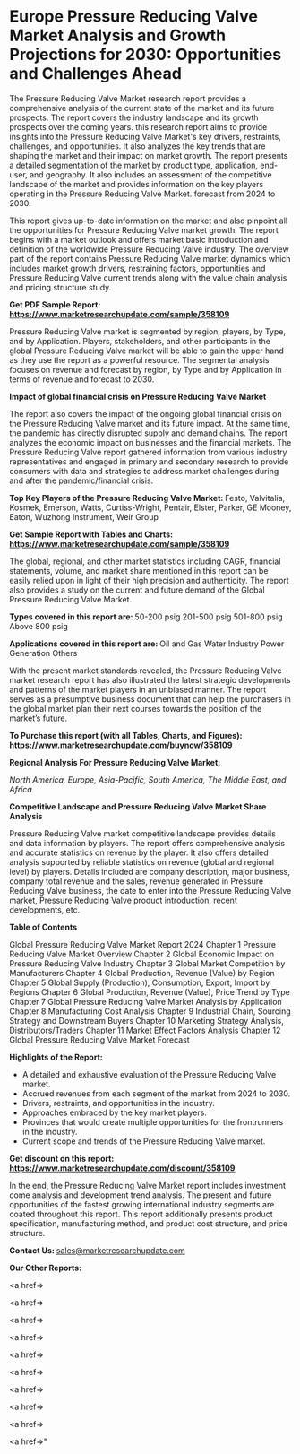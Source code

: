 # Europe Pressure Reducing Valve Market Analysis and Growth Projections for 2030: Opportunities and Challenges Ahead

The Pressure Reducing Valve Market research report provides a comprehensive analysis of the current state of the market and its future prospects. The report covers the industry landscape and its growth prospects over the coming years. this research report aims to provide insights into the Pressure Reducing Valve Market's key drivers, restraints, challenges, and opportunities. It also analyzes the key trends that are shaping the market and their impact on market growth. The report presents a detailed segmentation of the market by product type, application, end-user, and geography. It also includes an assessment of the competitive landscape of the market and provides information on the key players operating in the Pressure Reducing Valve Market. forecast from 2024 to 2030.

This report gives up-to-date information on the market and also pinpoint all the opportunities for Pressure Reducing Valve market growth. The report begins with a market outlook and offers market basic introduction and definition of the worldwide Pressure Reducing Valve industry. The overview part of the report contains Pressure Reducing Valve market dynamics which includes market growth drivers, restraining factors, opportunities and Pressure Reducing Valve current trends along with the value chain analysis and pricing structure study.

<strong><b>Get PDF Sample Report: <a href=https://www.marketresearchupdate.com/sample/358109>https://www.marketresearchupdate.com/sample/358109</a></b></strong>

Pressure Reducing Valve market is segmented by region, players, by Type, and by Application. Players, stakeholders, and other participants in the global Pressure Reducing Valve market will be able to gain the upper hand as they use the report as a powerful resource. The segmental analysis focuses on revenue and forecast by region, by Type and by Application in terms of revenue and forecast to 2030.

<strong><b>Impact of global financial crisis on Pressure Reducing Valve Market</b></strong>

The report also covers the impact of the ongoing global financial crisis on the Pressure Reducing Valve market and its future impact. At the same time, the pandemic has directly disrupted supply and demand chains. The report analyzes the economic impact on businesses and the financial markets. The Pressure Reducing Valve report gathered information from various industry representatives and engaged in primary and secondary research to provide consumers with data and strategies to address market challenges during and after the pandemic/financial crisis.

<strong><b>Top Key Players of the Pressure Reducing Valve Market:
</b></strong>Festo, Valvitalia, Kosmek, Emerson, Watts, Curtiss-Wright, Pentair, Elster, Parker, GE Mooney, Eaton, Wuzhong Instrument, Weir Group<strong><b>
</b></strong>

<strong><b>Get Sample Report with Tables and Charts: <a href=https://www.marketresearchupdate.com/sample/358109>https://www.marketresearchupdate.com/sample/358109</a></b></strong>

The global, regional, and other market statistics including CAGR, financial statements, volume, and market share mentioned in this report can be easily relied upon in light of their high precision and authenticity. The report also provides a study on the current and future demand of the Global Pressure Reducing Valve Market.

<strong><b>Types covered in this report are:
</b></strong>50-200 psig
201-500 psig
501-800 psig
Above 800 psig<strong><b>
</b></strong>

<strong><b>Applications covered in this report are:
</b></strong>Oil and Gas
Water Industry
Power Generation
Others<strong><b>
</b></strong>

With the present market standards revealed, the Pressure Reducing Valve market research report has also illustrated the latest strategic developments and patterns of the market players in an unbiased manner. The report serves as a presumptive business document that can help the purchasers in the global market plan their next courses towards the position of the market’s future.

<strong><b>To Purchase this report (with all Tables, Charts, and Figures): <a href=https://www.marketresearchupdate.com/buynow/358109>https://www.marketresearchupdate.com/buynow/358109</a></b></strong>

<strong><b>Regional Analysis For Pressure Reducing Valve Market:</b></strong>

<em><i>North America, Europe, Asia-Pacific, South America, The Middle East, and Africa</i></em>

<strong><b>Competitive Landscape and Pressure Reducing Valve Market Share Analysis</b></strong>

Pressure Reducing Valve market competitive landscape provides details and data information by players. The report offers comprehensive analysis and accurate statistics on revenue by the player. It also offers detailed analysis supported by reliable statistics on revenue (global and regional level) by players. Details included are company description, major business, company total revenue and the sales, revenue generated in Pressure Reducing Valve business, the date to enter into the Pressure Reducing Valve market, Pressure Reducing Valve product introduction, recent developments, etc.

<strong><b>Table of Contents</b></strong>

Global Pressure Reducing Valve Market Report 2024
Chapter 1 Pressure Reducing Valve Market Overview
Chapter 2 Global Economic Impact on Pressure Reducing Valve Industry
Chapter 3 Global Market Competition by Manufacturers
Chapter 4 Global Production, Revenue (Value) by Region
Chapter 5 Global Supply (Production), Consumption, Export, Import by Regions
Chapter 6 Global Production, Revenue (Value), Price Trend by Type
Chapter 7 Global Pressure Reducing Valve Market Analysis by Application
Chapter 8 Manufacturing Cost Analysis
Chapter 9 Industrial Chain, Sourcing Strategy and Downstream Buyers
Chapter 10 Marketing Strategy Analysis, Distributors/Traders
Chapter 11 Market Effect Factors Analysis
Chapter 12 Global Pressure Reducing Valve Market Forecast

<strong><b>Highlights of the Report:</b></strong>

- A detailed and exhaustive evaluation of the Pressure Reducing Valve market.
- Accrued revenues from each segment of the market from 2024 to 2030.
- Drivers, restraints, and opportunities in the industry.
- Approaches embraced by the key market players.
- Provinces that would create multiple opportunities for the frontrunners in the industry.
- Current scope and trends of the Pressure Reducing Valve market.

<strong><b>Get discount on this report: <a href=https://www.marketresearchupdate.com/discount/358109>https://www.marketresearchupdate.com/discount/358109</a></b></strong>

In the end, the Pressure Reducing Valve Market report includes investment come analysis and development trend analysis. The present and future opportunities of the fastest growing international industry segments are coated throughout this report. This report additionally presents product specification, manufacturing method, and product cost structure, and price structure.

<strong><b>Contact Us:
</b></strong>sales@marketresearchupdate.com

<strong>Our Other Reports:</strong>

<a href=></a>

<a href=></a>

<a href=></a>

<a href=></a>

<a href=></a>

<a href=></a>

<a href=></a>

<a href=></a>

<a href=></a>

<a href=></a>"

